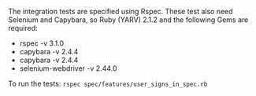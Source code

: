 
The integration tests are specified using Rspec.
These test also need Selenium and Capybara, so Ruby (YARV) 2.1.2 and 
the following Gems are required:
 * rspec -v 3.1.0
 * capybara -v 2.4.4
 * capybara -v 2.4.4
 * selenium-webdriver -v 2.44.0
 

To run the tests: 
`rspec spec/features/user_signs_in_spec.rb`


